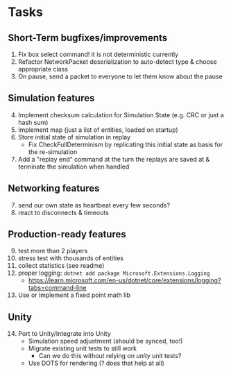 # Tasks

## Short-Term bugfixes/improvements
1. Fix box select command! it is not deterministic currently
2. Refactor NetworkPacket deserialization to auto-detect type & choose appropriate class
3. On pause, send a packet to everyone to let them know about the pause

## Simulation features
4. Implement checksum calculation for Simulation State (e.g. CRC or just a hash sum)
5. Implement map (just a list of entities, loaded on startup)
6. Store initial state of simulation in replay
   - Fix CheckFullDeterminism by replicating this initial state as basis for the re-simulation
7. Add a "replay end" command at the turn the replays are saved at & terminate the simulation when handled

## Networking features
7. send our own state as heartbeat every few seconds?
8. react to disconnects & timeouts

## Production-ready features
9. test more than 2 players
10. stress test with thousands of entities
11. collect statistics (see readme)
12. proper logging: `dotnet add package Microsoft.Extensions.Logging`
    - https://learn.microsoft.com/en-us/dotnet/core/extensions/logging?tabs=command-line
13. Use or implement a fixed point math lib

## Unity
14. Port to Unity/Integrate into Unity
    - Simulation speed adjustment (should be synced, too!)
    - Migrate existing unit tests to still work
      - Can we do this without relying on *unity* unit tests?
    - Use DOTS for rendering (? does that help at all)
